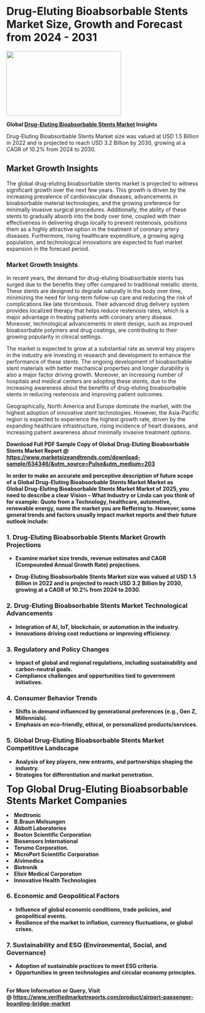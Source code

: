 <H1>Drug-Eluting Bioabsorbable Stents Market Size, Growth and Forecast from 2024 - 2031</H1><img class="aligncenter size-medium wp-image-584254" src="https://thirdeyenews.in/wp-content/uploads/2024/09/Global-Market-Research-300x168.jpeg" alt="" width="300" height="168" /><p><strong>Global&nbsp;<a href="https://www.marketsizeandtrends.com/download-sample/634346/&amp;utm_source=Pulse&amp;utm_medium=203">Drug-Eluting Bioabsorbable Stents Market</a> Insights</strong></p><p>Drug-Eluting Bioabsorbable Stents Market size was valued at USD 1.5 Billion in 2022 and is projected to reach USD 3.2 Billion by 2030, growing at a CAGR of 10.2% from 2024 to 2030.</p><p><h2>Market Growth Insights</h2> <p>The global drug-eluting bioabsorbable stents market is projected to witness significant growth over the next few years. This growth is driven by the increasing prevalence of cardiovascular diseases, advancements in bioabsorbable material technologies, and the growing preference for minimally invasive surgical procedures. Additionally, the ability of these stents to gradually absorb into the body over time, coupled with their effectiveness in delivering drugs locally to prevent restenosis, positions them as a highly attractive option in the treatment of coronary artery diseases. Furthermore, rising healthcare expenditure, a growing aging population, and technological innovations are expected to fuel market expansion in the forecast period.</p> <p><strong></strong></p> <h3>Market Growth Insights</h3> <p>In recent years, the demand for drug-eluting bioabsorbable stents has surged due to the benefits they offer compared to traditional metallic stents. These stents are designed to degrade naturally in the body over time, minimizing the need for long-term follow-up care and reducing the risk of complications like late thrombosis. Their advanced drug delivery system provides localized therapy that helps reduce restenosis rates, which is a major advantage in treating patients with coronary artery disease. Moreover, technological advancements in stent design, such as improved bioabsorbable polymers and drug coatings, are contributing to their growing popularity in clinical settings.</p> <p>The market is expected to grow at a substantial rate as several key players in the industry are investing in research and development to enhance the performance of these stents. The ongoing development of bioabsorbable stent materials with better mechanical properties and longer durability is also a major factor driving growth. Moreover, an increasing number of hospitals and medical centers are adopting these stents, due to the increasing awareness about the benefits of drug-eluting bioabsorbable stents in reducing restenosis and improving patient outcomes.</p> <p>Geographically, North America and Europe dominate the market, with the highest adoption of innovative stent technologies. However, the Asia-Pacific region is expected to experience the highest growth rate, driven by the expanding healthcare infrastructure, rising incidence of heart diseases, and increasing patient awareness about minimally invasive treatment options.</p> <p><strong></p><p><span class=""><strong>Download Full PDF Sample Copy of Global Drug-Eluting Bioabsorbable Stents Market Report</strong> @ <a href="https://www.marketsizeandtrends.com/download-sample/634346/&amp;utm_source=Pulse&amp;utm_medium=203" target="_blank">https://www.marketsizeandtrends.com/download-sample/634346/&amp;utm_source=Pulse&amp;utm_medium=203</a></span></p><p>In order to make an accurate and perceptive description of future scope of a Global&nbsp;Drug-Eluting Bioabsorbable Stents Market Market as Global&nbsp;Drug-Eluting Bioabsorbable Stents Market Market of 2025, you need to describe a clear Vision &ndash; What Industry or Linda can you think of for example: Quote from a Technology, healthcare, automotive, renewable energy, name the market you are Reffering to. However, some general trends and factors usually impact market reports and their future outlook include:</p><h3>1.&nbsp;<strong>Drug-Eluting Bioabsorbable Stents Market Growth Projections</strong></h3><ul><li>Examine market size trends, revenue estimates and CAGR (Compounded Annual Growth Rate) projections.</li><li><p>Drug-Eluting Bioabsorbable Stents Market size was valued at USD 1.5 Billion in 2022 and is projected to reach USD 3.2 Billion by 2030, growing at a CAGR of 10.2% from 2024 to 2030.</p></li></ul><h3>2.&nbsp;<strong>Drug-Eluting Bioabsorbable Stents Market Technological Advancements</strong></h3><ul><li>Integration of AI, IoT, blockchain, or automation in the industry.</li><li>Innovations driving cost reductions or improving efficiency.</li></ul><h3>3.&nbsp;<strong>Regulatory and Policy Changes</strong></h3><ul><li>Impact of global and regional regulations, including sustainability and carbon-neutral goals.</li><li>Compliance challenges and opportunities tied to government initiatives.</li></ul><h3>4.&nbsp;<strong>Consumer Behavior Trends</strong></h3><ul><li>Shifts in demand influenced by generational preferences (e.g., Gen Z, Millennials).</li><li>Emphasis on eco-friendly, ethical, or personalized products/services.</li></ul><h3>5.&nbsp;<strong>Global Drug-Eluting Bioabsorbable Stents Market Competitive Landscape</strong></h3><ul><li>Analysis of key players, new entrants, and partnerships shaping the industry.</li><li>Strategies for differentiation and market penetration.</li></ul><p data-pm-slice="1 1 []"><span style="color: inherit; font-family: inherit; font-size: 25px;">Top Global Drug-Eluting Bioabsorbable Stents Market Companies</span></p><div class="" data-test-id=""><p><li>Medtronic</li><li> B.Braun Melsungen</li><li> Abbott Laboratories</li><li> Boston Scientific Corporation</li><li> Biosensors International</li><li> Terumo Corporation.</li><li> MicroPort Scientific Corporation</li><li> Alvimedica</li><li> Biotronik</li><li> Elixir Medical Corporation</li><li> Innovative Health Technologies</li></p></div><h3>6.&nbsp;<strong>Economic and Geopolitical Factors</strong></h3><ul><li>Influence of global economic conditions, trade policies, and geopolitical events.</li><li>Resilience of the market to inflation, currency fluctuations, or global crises.</li></ul><h3>7.&nbsp;<strong>Sustainability and ESG (Environmental, Social, and Governance)</strong></h3><ul><li>Adoption of sustainable practices to meet ESG criteria.</li><li>Opportunities in green technologies and circular economy principles.</li></ul><h2><strong style="font-size: 14px;">For More Information or Query, Visit @&nbsp;</strong><a style="background-color: #ffffff; font-size: 14px;" href="https://www.marketsizeandtrends.com/report/drug-eluting-bioabsorbable-stents-market/" target="_blank">https://www.verifiedmarketreports.com/product/airport-passenger-boarding-bridge-market</a></h2>
